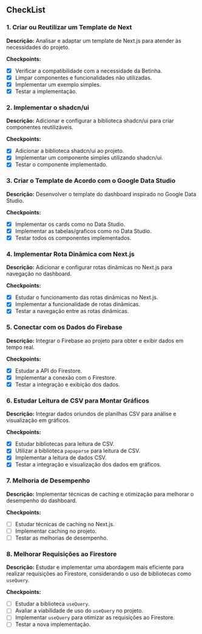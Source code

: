 ## CheckList

### 1. Criar ou Reutilizar um Template de Next

**Descrição:**
Analisar e adaptar um template de Next.js para atender às necessidades do projeto.

**Checkpoints:**
- [x] Verificar a compatibilidade com a necessidade da Betinha.
- [x] Limpar componentes e funcionalidades não utilizadas.
- [x] Implementar um exemplo simples.
- [x] Testar a implementação.

### 2. Implementar o shadcn/ui

**Descrição:**
Adicionar e configurar a biblioteca shadcn/ui para criar componentes reutilizáveis.

**Checkpoints:**
- [x] Adicionar a biblioteca shadcn/ui ao projeto.
- [x] Implementar um componente simples utilizando shadcn/ui.
- [x] Testar o componente implementado.

### 3. Criar o Template de Acordo com o Google Data Studio

**Descrição:**
Desenvolver o template do dashboard inspirado no Google Data Studio.

**Checkpoints:**
- [x] Implementar os cards  como no Data Studio.
- [x] Implementar as tabelas/graficos como no Data Studio.
- [x] Testar todos os componentes implementados.

### 4. Implementar Rota Dinâmica com Next.js

**Descrição:**
Adicionar e configurar rotas dinâmicas no Next.js para navegação no dashboard.

**Checkpoints:**
- [x] Estudar o funcionamento das rotas dinâmicas no Next.js.
- [x] Implementar a funcionalidade de rotas dinâmicas.
- [x] Testar a navegação entre as rotas dinâmicas.

### 5. Conectar com os Dados do Firebase

**Descrição:**
Integrar o Firebase ao projeto para obter e exibir dados em tempo real.

**Checkpoints:**
- [x] Estudar a API do Firestore.
- [x] Implementar a conexão com o Firestore.
- [x] Testar a integração e exibição dos dados.

### 6. Estudar Leitura de CSV para Montar Gráficos

**Descrição:**
Integrar dados oriundos de planilhas CSV para análise e visualização em gráficos.

**Checkpoints:**
- [x] Estudar bibliotecas para leitura de CSV.
- [x] Utilizar a biblioteca `papaparse` para leitura de CSV.
- [x] Implementar a leitura de dados CSV.
- [x] Testar a integração e visualização dos dados em gráficos.

### 7. Melhoria de Desempenho

**Descrição:**
Implementar técnicas de caching e otimização para melhorar o desempenho do dashboard.

**Checkpoints:**
- [ ] Estudar técnicas de caching no Next.js.
- [ ] Implementar caching no projeto.
- [ ] Testar as melhorias de desempenho.

### 8. Melhorar Requisições ao Firestore

**Descrição:**
Estudar e implementar uma abordagem mais eficiente para realizar requisições ao Firestore, considerando o uso de bibliotecas como `useQuery`.

**Checkpoints:**
- [ ] Estudar a biblioteca `useQuery`.
- [ ] Avaliar a viabilidade de uso do `useQuery` no projeto.
- [ ] Implementar `useQuery` para otimizar as requisições ao Firestore.
- [ ] Testar a nova implementação.
